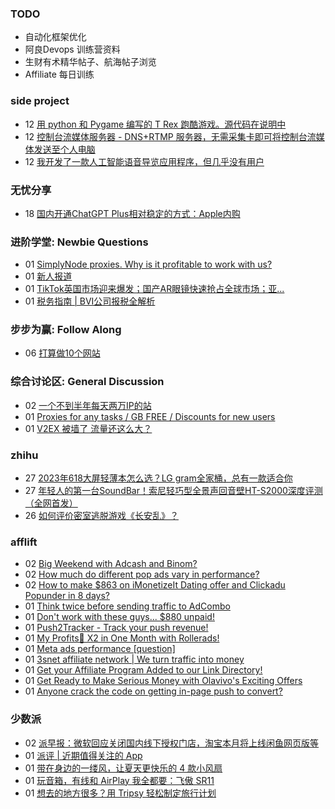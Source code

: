### TODO
-  自动化框架优化
-  阿良Devops 训练营资料
-  生财有术精华帖子、航海帖子浏览
-  Affiliate 每日训练

### side project
<!-- sideproject:START -->
-  12 [用 python 和 Pygame 编写的 T Rex 跑酷游戏。源代码在说明中](https://www.youtube.com/watch?v=pZySIXSelCA)
-  12 [控制台流媒体服务器 - DNS+RTMP 服务器，无需采集卡即可将控制台流媒体发送至个人电脑](https://github.com/Aioros/console-streaming-server)
-  12 [我开发了一款人工智能语音导览应用程序，但几乎没有用户](https://www.reddit.com/r/SideProject/comments/18gpp0e/ive_built_an_ai_audio_tour_app_but_have_almost_no/)<!-- sideproject:END -->


### 无忧分享
<!-- ruyo:START -->
-  18 [国内开通ChatGPT Plus相对稳定的方式：Apple内购](https://51.ruyo.net/18681.html)<!-- ruyo:END -->

### 进阶学堂: Newbie Questions
<!-- advertcn1:START -->
-  01 [SimplyNode proxies. Why is it profitable to work with us?](https://www.advertcn.com/thread-115537-1-1.html)
-  01 [新人报道](https://www.advertcn.com/thread-115534-1-1.html)
-  01 [TikTok英国市场迎来爆发；国产AR眼镜快速抢占全球市场；亚...](https://www.advertcn.com/thread-115530-1-1.html)
-  01 [税务指南 | BVI公司报税全解析](https://www.advertcn.com/thread-115529-1-1.html)<!-- advertcn1:END -->

### 步步为赢: Follow Along
<!-- advertcn2:START -->
-  06 [打算做10个网站](https://www.advertcn.com/thread-115247-1-1.html)<!-- advertcn2:END -->

### 综合讨论区: General Discussion
<!-- advertcn3:START -->
-  02 [一个不到半年每天两万IP的站](https://www.advertcn.com/thread-115543-1-1.html)
-  01 [Proxies for any tasks / GB FREE / Discounts for new users](https://www.advertcn.com/thread-115538-1-1.html)
-  01 [V2EX 被墙了 流量还这么大？](https://www.advertcn.com/thread-115535-1-1.html)<!-- advertcn3:END -->


### zhihu
<!-- zhihu:START -->
-  27 [2023年618大屏轻薄本怎么选？LG gram全家桶，总有一款适合你](http://zhuanlan.zhihu.com/p/632641888?utm_campaign=rss&utm_medium=rss&utm_source=rss&utm_content=title)
-  27 [年轻人的第一台SoundBar！索尼轻巧型全景声回音壁HT-S2000深度评测（全网首发）](http://zhuanlan.zhihu.com/p/630990296?utm_campaign=rss&utm_medium=rss&utm_source=rss&utm_content=title)
-  26 [如何评价密室逃脱游戏《长安乱》？](http://www.zhihu.com/question/563950552/answer/3045961312?utm_campaign=rss&utm_medium=rss&utm_source=rss&utm_content=title)<!-- zhihu:END -->

### afflift
<!-- afflift:START -->
-  02 [Big Weekend with Adcash and Binom?](https://afflift.com/f/threads/big-weekend-with-adcash-and-binom.13318/)
-  02 [How much do different pop ads vary in performance?](https://afflift.com/f/threads/how-much-do-different-pop-ads-vary-in-performance.13266/)
-  02 [How to make $863 on iMonetizeIt Dating offer and Clickadu Popunder in 8 days?](https://afflift.com/f/threads/how-to-make-863-on-imonetizeit-dating-offer-and-clickadu-popunder-in-8-days.13380/)
-  01 [Think twice before sending traffic to AdCombo](https://afflift.com/f/threads/think-twice-before-sending-traffic-to-adcombo.13379/)
-  01 [Don&#39;t work with these guys... $880 unpaid!](https://afflift.com/f/threads/dont-work-with-these-guys-880-unpaid.13381/)
-  01 [Push2Tracker - Track your push revenue!](https://afflift.com/f/threads/push2tracker-track-your-push-revenue.13278/)
-  01 [My Profits🤑 X2 in One Month with Rollerads!](https://afflift.com/f/threads/my-profits%F0%9F%A4%91-x2-in-one-month-with-rollerads.12791/)
-  01 [Meta ads performance [question]](https://afflift.com/f/threads/meta-ads-performance-question.13371/)
-  01 [3snet affiliate network | We turn traffic into money](https://afflift.com/f/threads/3snet-affiliate-network-we-turn-traffic-into-money.1333/)
-  01 [Get your Affiliate Program Added to our Link Directory!](https://afflift.com/f/threads/get-your-affiliate-program-added-to-our-link-directory.4649/)
-  01 [Get Ready to Make Serious Money with Olavivo&#39;s Exciting Offers](https://afflift.com/f/threads/get-ready-to-make-serious-money-with-olavivos-exciting-offers.10730/)
-  01 [Anyone crack the code on getting in-page push to convert?](https://afflift.com/f/threads/anyone-crack-the-code-on-getting-in-page-push-to-convert.13374/)<!-- afflift:END -->

### 少数派
<!-- sspai:START -->
-  02 [派早报：微软回应关闭国内线下授权门店，淘宝本月将上线闲鱼网页版等](https://sspai.com/post/90124)
-  01 [派评 | 近期值得关注的 App](https://sspai.com/post/90113)
-  01 [带在身边的一缕风，让夏天更快乐的 4 款小风扇](https://sspai.com/post/90075)
-  01 [玩音箱，有线和 AirPlay 我全都要：飞傲 SR11](https://sspai.com/post/89834)
-  01 [想去的地方很多？用 Tripsy 轻松制定旅行计划](https://sspai.com/post/89705)<!-- sspai:END -->
